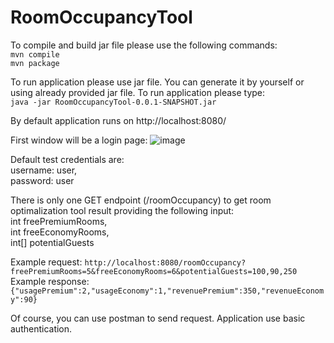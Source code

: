 # RoomOccupancyTool
To compile and build jar file please use the following commands:  
```mvn compile```  
```mvn package```  

To run application please use jar file. You can generate it by yourself or using already provided jar file. To run application please type:  
```java -jar RoomOccupancyTool-0.0.1-SNAPSHOT.jar```  

By default application runs on http://localhost:8080/      

First window will be a login page:
![image](https://github.com/kmadej/RoomOccupancyTool/assets/9861925/0ede927d-54ba-42cd-a8a6-e354e48bcaff)  

Default test credentials are:  
username: user,  
password: user  

There is only one GET endpoint (/roomOccupancy) to get room optimalization tool result providing the following input:  
int freePremiumRooms,  
int freeEconomyRooms,  
int[] potentialGuests  

Example request: ```http://localhost:8080/roomOccupancy?freePremiumRooms=5&freeEconomyRooms=6&potentialGuests=100,90,250```  
Example response: ```{"usagePremium":2,"usageEconomy":1,"revenuePremium":350,"revenueEconomy":90}```  

Of course, you can use postman to send request. Application use basic authentication.
